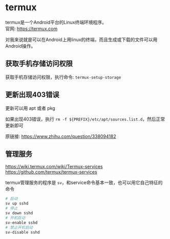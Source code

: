 # termux

termux是一个Android平台的Linux终端环境程序。  
官网: https://termux.com  

对我来说就是可以在Android上用linux的终端，而且生成或下载的文件可以用Android操作。  

## 获取手机存储访问权限
获取手机存储访问权限，执行命令: `termux-setup-storage`  

## 更新出现403错误

更新可以用 apt 或者 pkg  

如果出现403错误，执行 `rm -f ${PREFIX}/etc/apt/sources.list.d`，然后正常更新即可

原链接: https://www.zhihu.com/question/338094182  

## 管理服务
https://wiki.termux.com/wiki/Termux-services  
https://github.com/termux/termux-services  

termux管理服务的程序是 `sv`，和service命令基本一致，也可以用它自己特征的命令  

```bash
# 启动
sv up sshd
# 停止
sv down sshd
# 开机启动
sv-enable sshd
# 禁止开机启动
sv-disable sshd
```
